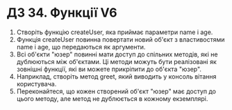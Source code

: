 # ДЗ 34. Функції V6

1. Створіть функцію createUser, яка приймає параметри name і age.
2. Функція createUser повинна повертати новий об'єкт з властивостями name і age, що передаються як аргументи.
3. Всі об'єкти "юзер" повинні мати доступ до спільних методів, які не дублюються між об'єктами. Ці методи можуть бути реалізовані як зовнішні функції, які ви можете прикріпити до об'єкта "юзер".
4. Наприклад, створіть метод greet, який виводить у консоль вітання користувача.
5. Переконайтеся, що кожен створений об'єкт "юзер" має доступ до цього методу, але метод не дублюється в кожному екземплярі.
